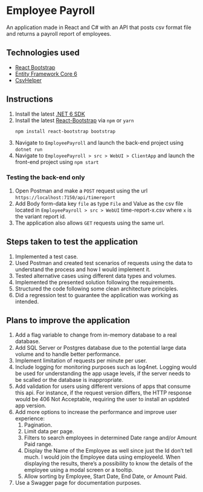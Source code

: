 # Employee Payroll
An application made in React and C# with an API that posts csv format file and returns a payroll report of employees.

## Technologies used
* [React Bootstrap](https://react-bootstrap.github.io)
* [Entity Framework Core 6](https://docs.microsoft.com/en-us/ef/core/)
* [CsvHelper](https://joshclose.github.io/CsvHelper/)

## Instructions
1. Install the latest [.NET 6 SDK](https://dotnet.microsoft.com/download/dotnet/6.0)
2. Install the latest [React-Bootstrap](https://react-bootstrap.github.io/getting-started/introduction) via `npm` or `yarn`
   ```
   npm install react-bootstrap bootstrap
   ```
3. Navigate to `EmployeePayroll` and launch the back-end project using `dotnet run`
4. Navigate to `EmployeePayroll > src > WebUI > ClientApp` and launch the front-end project using `npm start`

### Testing the back-end only
1. Open Postman and make a `POST` request using the url `https://localhost:7150/api/timereport`
2. Add Body form-data key `file` as type `File` and Value as the csv file located in `EmployeePayroll > src > WebUI` time-report-x.csv where `x` is the variant report id.
3. The application also allows `GET` requests using the same url.

## Steps taken to test the application
  1. Implemented a test case.
  2. Used Postman and created test scenarios of requests using the data to understand the process and how I would implement it.
  3. Tested alternative cases using different data types and volumes.
  4. Implemented the presented solution following the requirements.
  5. Structured the code following some clean architecture principles.
  6. Did a regression test to guarantee the application was working as intended.

## Plans to improve the application
  1. Add a flag variable to change from in-memory database to a real database.
  2. Add SQL Server or Postgres database due to the potential large data volume and to handle better performance.
  3. Implement limitation of requests per minute per user.
  4. Include logging for monitoring purposes such as log4net. Logging would be used for understanding the app usage levels, if the server needs to be scalled or the database is inappropriate.
  5. Add validation for users using different versions of apps that consume this api. For instance, if the request version differs, the HTTP response would be 406 Not Acceptable, requiring the user to install an updated app version.
  6. Add more options to increase the performance and improve user experience:
      1. Pagination.
      2. Limit data per page.
      3. Filters to search employees in determined Date range and/or Amount Paid range.
      4. Display the Name of the Employee as well since just the Id don’t tell much. I would join the Employee data using employeeId. When displaying the results, there’s a possibility to know the details of the employee using a modal screen or a tooltip.
      5. Allow sorting by Employee, Start Date, End Date, or Amount Paid.
  7. Use a Swagger page for documentation purposes.
